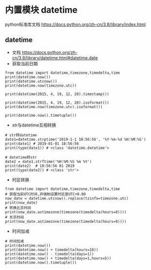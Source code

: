 # 内置模块 datetime

python标准库文档 https://docs.python.org/zh-cn/3.8/library/index.html

## datetime

* 文档 https://docs.python.org/zh-cn/3.8/library/datetime.html#datetime.date 
* 获取当前日期
```
from datetime import datetime,timezone,timedelta,time
print(datetime.now())
print(datetime.utcnow())
print(datetime.now(timezone.utc))

print(datetime(2015, 4, 19, 12, 20).timestamp())

print(datetime(2015, 4, 19, 12, 20).isoformat())
print(datetime.now(timezone.utc).isoformat())

print(datetime.now().timetuple())
```
* str与datetime互相转换
```
# str转datetime
date1=datetime.strptime('2019-1-1 18:56:56', '%Y-%m-%d %H:%M:%S')
print(date1) # 2019-01-01 18:56:56
print(type(date1)) # <class 'datetime.datetime'>

# datetime转str
date2 = date1.strftime('%H:%M:%S %m %Y')
print(date2)  # 18:56:56 01 2019
print(type(date2)) # <class 'str'>
```

* 时区转换

```
from datetime import datetime,timezone,timedelta,time
# 获取当前UTC时间,并强制设置时区是UTC+0.00
now_date = datetime.utcnow().replace(tzinfo=timezone.utc)
print(now_date)
# 转换北京时间
print(now_date.astimezone(timezone(timedelta(hours=8))))
# 东京时间
print(now_date.astimezone(timezone(timedelta(hours=9))))
```

* 时间加减
```
# 时间加减
print(datetime.now())
print(datetime.now() + timedelta(hours=10))
print(datetime.now() - timedelta(days=1))
print(datetime.now() + timedelta(days=1,hours=5))
print(datetime.now().timetuple())
```
